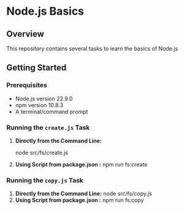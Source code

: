 # Node.js Basics

## Overview
This repository contains several tasks to learn the basics of Node.js

## Getting Started

### Prerequisites
- Node.js version 22.9.0
- npm version 10.8.3
- A terminal/command prompt

### Running the `create.js` Task
1. **Directly from the Command Line:**

   node src/fs/create.js

2. **Using Script from package.json :**
   npm run fs:create

### Running the `copy.js` Task
1. **Directly from the Command Line:**
   node src/fs/copy.js
2. **Using Script from package.json :**
  npm run fs:copy